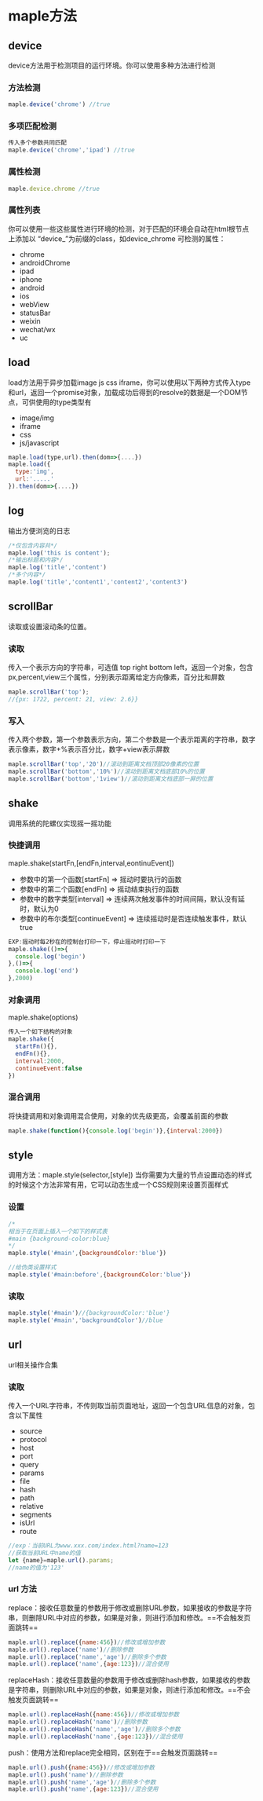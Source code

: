 


# maple方法

## device

device方法用于检测项目的运行环境。你可以使用多种方法进行检测

### 方法检测

```javascript
maple.device('chrome') //true
```

### 多项匹配检测

```javascript
传入多个参数共同匹配
maple.device('chrome','ipad') //true
```

### 属性检测

```javascript
maple.device.chrome //true
```

### 属性列表

你可以使用一些这些属性进行环境的检测，对于匹配的环境会自动在html根节点上添加以 “device\_”为前缀的class，如device_chrome
可检测的属性：
* chrome 
* androidChrome
* ipad
* iphone
* android
* ios
* webView
* statusBar
* weixin
* wechat/wx
* uc

##  load
load方法用于异步加载image js css iframe，你可以使用以下两种方式传入type和url，返回一个promise对象，加载成功后得到的resolve的数据是一个DOM节点，可供使用的type类型有
* image/img
* iframe
* css
* js/javascript
```javascript
maple.load(type,url).then(dom=>{....})
maple.load({
  type:'img',
  url:'.....'
}).then(dom=>{....})
```

## log
输出方便浏览的日志
```javascript
/*仅包含内容共*/
maple.log('this is content');
/*输出标题和内容*/
maple.log('title','content')
/*多个内容*/
maple.log('title','content1','content2','content3')
```

## scrollBar
读取或设置滚动条的位置。

### 读取
传入一个表示方向的字符串，可选值 top right bottom left，返回一个对象，包含px,percent,view三个属性，分别表示距离给定方向像素，百分比和屏数
```javascript
maple.scrollBar('top');
//{px: 1722, percent: 21, view: 2.6}}
```

### 写入
传入两个参数，第一个参数表示方向，第二个参数是一个表示距离的字符串，数字表示像素，数字+%表示百分比，数字+view表示屏数

```javascript
maple.scrollBar('top','20')//滚动到距离文档顶部20像素的位置
maple.scrollBar('bottom','10%')//滚动到距离文档底部10%的位置
maple.scrollBar('bottom','1view')//滚动到距离文档底部一屏的位置
```

## shake
调用系统的陀螺仪实现摇一摇功能
### 快捷调用
maple.shake(startFn,[endFn,interval,eontinuEvent])

* 参数中的第一个函数[startFn]     => 摇动时要执行的函数 
* 参数中的第二个函数[endFn]       => 摇动结束执行的函数 
* 参数中的数字类型[interval]      => 连续两次触发事件的时间间隔，默认没有延时，默认为0
 * 参数中的布尔类型[continueEvent] => 连续摇动时是否连续触发事件，默认true

```javascript
EXP:摇动时每2秒在的控制台打印一下，停止摇动时打印一下
maple.shake(()=>{
  console.log('begin')
},()=>{
  console.log('end')
},2000)
```
### 对象调用
maple.shake(options)
```javascript
传入一个如下结构的对象
maple.shake({
  startFn(){},
  endFn(){},
  interval:2000,
  continueEvent:false
})
```

### 混合调用
将快捷调用和对象调用混合使用，对象的优先级更高，会覆盖前面的参数
```javascript
maple.shake(function(){console.log('begin')},{interval:2000})
```

## style
调用方法：maple.style(selector,[style])
当你需要为大量的节点设置动态的样式的时候这个方法非常有用，它可以动态生成一个CSS规则来设置页面样式
### 设置
```javascript
/*
相当于在页面上插入一个如下的样式表
#main {background-color:blue}
*/
maple.style('#main',{backgroundColor:'blue'})

//给伪类设置样式
maple.style('#main:before',{backgroundColor:'blue'})
```

### 读取
```javascript
maple.style('#main')//{backgroundColor:'blue'}
maple.style('#main','backgroundColor')//blue
```

## url
url相关操作合集
### 读取
传入一个URL字符串，不传则取当前页面地址，返回一个包含URL信息的对象，包含以下属性
* source
* protocol
* host
* port
* query
* params
* file
* hash
* path
* relative
* segments
* isUrl
* route
```javascript
//exp：当前URL为www.xxx.com/index.html?name=123
//获取当前URL中name的值
let {name}=maple.url().params;
//name的值为'123'
```
### url 方法
replace：接收任意数量的参数用于修改或删除URL参数，如果接收的参数是字符串，则删除URL中对应的参数，如果是对象，则进行添加和修改。==不会触发页面跳转==
```javascript
maple.url().replace({name:456})//修改或增加参数
maple.url().replace('name')//删除参数
maple.url().replace('name','age')//删除多个参数
maple.url().replace('name',{age:123})//混合使用
```
replaceHash：接收任意数量的参数用于修改或删除hash参数，如果接收的参数是字符串，则删除URL中对应的参数，如果是对象，则进行添加和修改。==不会触发页面跳转==
```javascript
maple.url().replaceHash({name:456})//修改或增加参数
maple.url().replaceHash('name')//删除参数
maple.url().replaceHash('name','age')//删除多个参数
maple.url().replaceHash('name',{age:123})//混合使用
```
push：使用方法和replace完全相同，区别在于==会触发页面跳转==
```javascript
maple.url().push({name:456})//修改或增加参数
maple.url().push('name')//删除参数
maple.url().push('name','age')//删除多个参数
maple.url().push('name',{age:123})//混合使用
```


